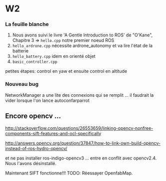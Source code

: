 # W2

### La feuille blanche

1. Nous avons suivi le livre 'A Gentle Introduction to ROS' de "O'Kane", Chapitre 3 => `hello.cpp` notre premier noeud ROS
2. `hello_ardrone.cpp` nécessite ardrone_autonomy et va lire l'état de la batterie
3. `hello_battery.cpp` idem en orienté objet
4. `basic_controller.cpp`

petites étapes:
control en yaw et ensuite control en altitude


### Nouveau bug

NetworkManager a une lite des connexions qui se remplit ... il faudrait la vider lorsque l'on lance autoconfarparrot

## Encore opencv ...
http://stackoverflow.com/questions/26553659/linking-opencv-nonfree-components-sift-features-and-ocl-specifically

http://answers.opencv.org/question/37847/how-to-link-own-build-opencv-instead-of-ros-hydro-opencv/

et ne pas installer ros-indigo-opencv3 ... entre en conflit avec opencv2.4. Nous l'avons désinstallé.

Maintenant SIFT fonctionne!!! TODO: Réessayer OpenfabMap.
